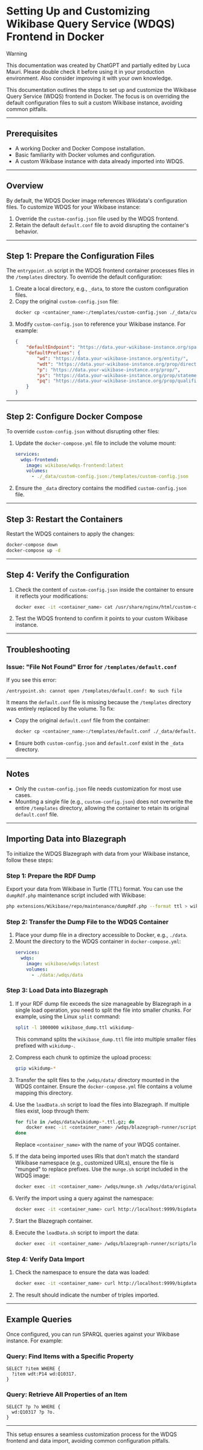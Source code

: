 # Setting Up and Customizing Wikibase Query Service (WDQS) Frontend in Docker

> [!WARNING]
> This documentation was created by ChatGPT and partially edited by Luca Mauri. Please double check it before using it in your production environment. Also consider improving it with your own knowledge.

This documentation outlines the steps to set up and customize the Wikibase Query Service (WDQS) frontend in Docker. The focus is on overriding the default configuration files to suit a custom Wikibase instance, avoiding common pitfalls.

---

## Prerequisites

- A working Docker and Docker Compose installation.
- Basic familiarity with Docker volumes and configuration.
- A custom Wikibase instance with data already imported into WDQS.

---

## Overview

By default, the WDQS Docker image references Wikidata's configuration files. To customize WDQS for your Wikibase instance:

1. Override the `custom-config.json` file used by the WDQS frontend.
2. Retain the default `default.conf` file to avoid disrupting the container's behavior.

---

## Step 1: Prepare the Configuration Files

The `entrypoint.sh` script in the WDQS frontend container processes files in the `/templates` directory. To override the default configuration:

1. Create a local directory, e.g., `_data`, to store the custom configuration files.
2. Copy the original `custom-config.json` file:
   ```bash
   docker cp <container_name>:/templates/custom-config.json ./_data/custom-config.json
   ```
3. Modify `custom-config.json` to reference your Wikibase instance. For example:
   ```json
   {
       "defaultEndpoint": "https://data.your-wikibase-instance.org/sparql",
       "defaultPrefixes": {
           "wd": "https://data.your-wikibase-instance.org/entity/",
           "wdt": "https://data.your-wikibase-instance.org/prop/direct/",
           "p": "https://data.your-wikibase-instance.org/prop/",
           "ps": "https://data.your-wikibase-instance.org/prop/statement/",
           "pq": "https://data.your-wikibase-instance.org/prop/qualifier/"
       }
   }
   ```

---

## Step 2: Configure Docker Compose

To override `custom-config.json` without disrupting other files:

1. Update the `docker-compose.yml` file to include the volume mount:
   ```yaml
   services:
     wdqs-frontend:
       image: wikibase/wdqs-frontend:latest
       volumes:
         - ./_data/custom-config.json:/templates/custom-config.json
   ```
2. Ensure the `_data` directory contains the modified `custom-config.json` file.

---

## Step 3: Restart the Containers

Restart the WDQS containers to apply the changes:

```bash
docker-compose down
docker-compose up -d
```

---

## Step 4: Verify the Configuration

1. Check the content of `custom-config.json` inside the container to ensure it reflects your modifications:
   ```bash
   docker exec -it <container_name> cat /usr/share/nginx/html/custom-config.json
   ```

2. Test the WDQS frontend to confirm it points to your custom Wikibase instance.

---

## Troubleshooting

### Issue: "File Not Found" Error for `/templates/default.conf`

If you see this error:
```
/entrypoint.sh: cannot open /templates/default.conf: No such file
```
It means the `default.conf` file is missing because the `/templates` directory was entirely replaced by the volume. To fix:

- Copy the original `default.conf` file from the container:
  ```bash
  docker cp <container_name>:/templates/default.conf ./_data/default.conf
  ```
- Ensure both `custom-config.json` and `default.conf` exist in the `_data` directory.

---

## Notes

- Only the `custom-config.json` file needs customization for most use cases.
- Mounting a single file (e.g., `custom-config.json`) does not overwrite the entire `/templates` directory, allowing the container to retain its original `default.conf` file.

---

## Importing Data into Blazegraph

To initialize the WDQS Blazegraph with data from your Wikibase instance, follow these steps:

### Step 1: Prepare the RDF Dump

Export your data from Wikibase in Turtle (TTL) format. You can use the `dumpRdf.php` maintenance script included with Wikibase:

```bash
php extensions/Wikibase/repo/maintenance/dumpRdf.php --format ttl > wikibase_dump.ttl
```

### Step 2: Transfer the Dump File to the WDQS Container

1. Place your dump file in a directory accessible to Docker, e.g., `./data`.
2. Mount the directory to the WDQS container in `docker-compose.yml`:
   ```yaml
   services:
     wdqs:
       image: wikibase/wdqs:latest
       volumes:
         - ./data:/wdqs/data
   ```

### Step 3: Load Data into Blazegraph

1. If your RDF dump file exceeds the size manageable by Blazegraph in a single load operation, you need to split the file into smaller chunks. For example, using the Linux `split` command:
   ```bash
   split -l 1000000 wikibase_dump.ttl wikidump-
   ```
   This command splits the `wikibase_dump.ttl` file into multiple smaller files prefixed with `wikidump-`.

2. Compress each chunk to optimize the upload process:
   ```bash
   gzip wikidump-*
   ```

3. Transfer the split files to the `/wdqs/data/` directory mounted in the WDQS container. Ensure the `docker-compose.yml` file contains a volume mapping this directory.

4. Use the `loadData.sh` script to load the files into Blazegraph. If multiple files exist, loop through them:
   ```bash
   for file in /wdqs/data/wikidump-*.ttl.gz; do
       docker exec -it <container_name> /wdqs/blazegraph-runner/scripts/loadData.sh -n wdq -d $file
   done
   ```
   Replace `<container_name>` with the name of your WDQS container.

5. If the data being imported uses IRIs that don't match the standard Wikibase namespace (e.g., customized URLs), ensure the file is "munged" to replace prefixes. Use the `munge.sh` script included in the WDQS image:
   ```bash
   docker exec -it <container_name> /wdqs/munge.sh /wdqs/data/original.ttl > /wdqs/data/munged.ttl
   ```

6. Verify the import using a query against the namespace:
   ```bash
   docker exec -it <container_name> curl http://localhost:9999/bigdata/namespace/wdq/sparql --data-urlencode "query=SELECT (COUNT(*) AS ?count) WHERE { ?s ?p ?o. }"
   ```

1. Start the Blazegraph container.
2. Execute the `loadData.sh` script to import the data:
   ```bash
   docker exec -it <container_name> /wdqs/blazegraph-runner/scripts/loadData.sh -n wdq -d /wdqs/data/
   ```

### Step 4: Verify Data Import

1. Check the namespace to ensure the data was loaded:
   ```bash
   docker exec -it <container_name> curl http://localhost:9999/bigdata/namespace/wdq/sparql --data-urlencode "query=SELECT (COUNT(*) AS ?count) WHERE { ?s ?p ?o. }"
   ```
2. The result should indicate the number of triples imported.

---

## Example Queries

Once configured, you can run SPARQL queries against your Wikibase instance. For example:

### Query: Find Items with a Specific Property
```sparql
SELECT ?item WHERE {
  ?item wdt:P14 wd:Q10317.
}
```

### Query: Retrieve All Properties of an Item
```sparql
SELECT ?p ?o WHERE {
  wd:Q10317 ?p ?o.
}
```

---

This setup ensures a seamless customization process for the WDQS frontend and data import, avoiding common configuration pitfalls.

